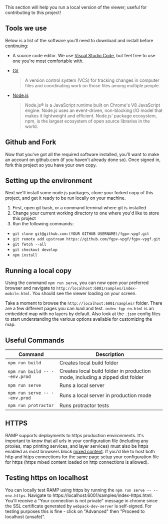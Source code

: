 This section will help you run a local version of the viewer; useful for contributing to this project!

## Tools we use

Below is a list of the software you'll need to download and install before continuing:

- A source code editor. We use [Visual Studio Code](https://code.visualstudio.com/), but feel free to use one you're most comfortable with.
- [Git](https://git-scm.com/downloads)

  > A version control system (VCS) for tracking changes in computer files and coordinating work on those files among multiple people.

- [Node.js](https://nodejs.org/en/)

  > Node.js® is a JavaScript runtime built on Chrome's V8 JavaScript engine. Node.js uses an event-driven, non-blocking I/O model that makes it lightweight and efficient. Node.js' package ecosystem, npm, is the largest ecosystem of open source libraries in the world.

## Github and Fork

Now that you've got all the required software installed, you'll want to make an account on github.com (if you haven't already done so). Once signed in, fork this project so you have your own copy.

## Setting up the environment

Next we'll install some node.js packages, clone your forked copy of this project, and get it ready to be run locally on your machine.

1. First, open git bash, or a command terminal where git is installed
2. Change your current working directory to one where you'd like to store this project
3. Run the following commands:
  - `git clone git@github.com:(YOUR GITHUB USERNAME)/fgpv-vpgf.git`
  - `git remote add upstream https://github.com/fgpv-vpgf/fgpv-vpgf.git`
  - `git fetch --all`
  - `git checkout develop`
  - `npm install`

## Running a local copy

Using the command `npm run serve`, you can now open your preferred browser and navigate to `http://localhost:6001/samples/index-mobile.html`. You should see the viewer loading on your screen.

Take a moment to browse the `http://localhost:6001/samples/` folder. There are a few different pages you can load and test. `index-fgp-en.html` is an embedded map with no layers by default. Also look at the `.json` config files to start understanding the various options available for customizing the map.


## Useful Commands

|Command|Description|
|---------|----------|
|`npm run build`|Creates local build folder|
|`npm run build -- --env.prod`|Creates local build folder in production mode, including a zipped dist folder|
|`npm run serve`|Runs a local server|
|`npm run serve -- --env.prod`|Runs a local server in production mode|
|`npm run protractor`| Runs protractor tests |

## HTTPS

RAMP supports deployments to https production environments. It's important to know that all urls in your configuration file (including any proxies, map printing services, and layer services) must also be https enabled as most browsers block [mixed content](https://developer.mozilla.org/en-US/docs/Web/Security/Mixed_content). If you'd like to host both http and https connections for the same page setup your configuration file for https (https mixed content loaded on http connections is allowed).

## Testing https on localhost

You can locally test RAMP using https by running the `npm run serve -- --env.https`. Navigate to https://localhost:6001/samples/index-https.html. You'll receive a "Your connection is not private" message in chrome since the SSL certificate generated by `webpack-dev-server` is self-signed. For testing purposes this is fine - click on "Advanced" then "Proceed to localhost (unsafe)". 
